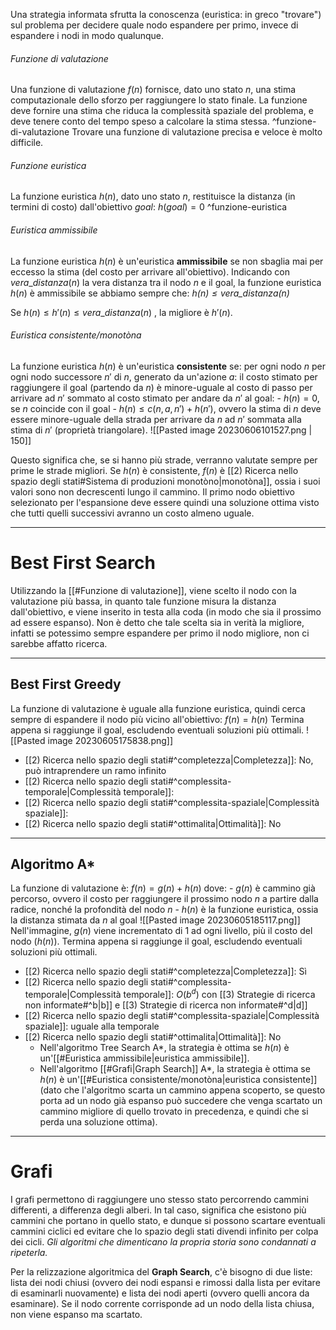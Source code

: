 Una strategia informata sfrutta la conoscenza (euristica: in greco "trovare") sul problema per decidere quale nodo espandere per primo, invece di espandere i nodi in modo qualunque.

###### Funzione di valutazione
Una funzione di valutazione $f(n)$ fornisce, dato uno stato $n$, una stima computazionale dello sforzo per raggiungere lo stato finale. La funzione deve fornire una stima che riduca la complessità spaziale del problema, e deve tenere conto del tempo speso a calcolare la stima stessa. ^funzione-di-valutazione
Trovare una funzione di valutazione precisa e veloce è molto difficile.

###### Funzione euristica
La funzione euristica $h(n)$, dato uno stato $n$, restituisce la distanza (in termini di costo) dall'obiettivo $goal$: $h(goal) = 0$ ^funzione-euristica


###### Euristica ammissibile
La funzione euristica $h(n)$ è un'euristica **ammissibile** se non sbaglia mai per eccesso la stima (del costo per arrivare all'obiettivo).
Indicando con $vera\_distanza(n)$ la vera distanza tra il nodo $n$ e il goal, la funzione euristica $h(n)$ è ammissibile se abbiamo sempre che:
	*$h(n) \le vera\_distanza(n)$*

Se  $h(n) \le h'(n) \le vera\_distanza(n)$  , la migliore è $h'(n)$.


###### Euristica consistente/monotòna
La funzione euristica $h(n)$ è un'euristica **consistente** se:
	per ogni nodo $n$
	per ogni nodo successore $n'$ di $n$, generato da un'azione $a$:
	il costo stimato per raggiungere il goal (partendo da $n$) è minore-uguale al costo di passo per arrivare ad $n'$ sommato al costo stimato per andare da $n'$ al goal:
	- $h(n) = 0$, se $n$ coincide con il goal
	- $h(n) ≤ c(n, a, n') + h(n')$, ovvero la stima di $n$ deve essere minore-uguale della strada per arrivare da $n$ ad $n'$ sommata alla stima di $n'$ (proprietà triangolare).
	  ![[Pasted image 20230606101527.png | 150]]

Questo significa che, se si hanno più strade, verranno valutate sempre per prime le strade migliori.
Se $h(n)$ è consistente, $f(n)$ è [[2) Ricerca nello spazio degli stati#Sistema di produzioni monotòno|monotòna]], ossia i suoi valori sono non decrescenti lungo il cammino. Il primo nodo obiettivo selezionato per l'espansione deve essere quindi una soluzione ottima visto che tutti quelli successivi avranno un costo almeno uguale.


---
# Best First Search
Utilizzando la [[#Funzione di valutazione]], viene scelto il nodo con la valutazione più bassa, in quanto tale funzione misura la distanza dall'obiettivo, e viene inserito in testa alla coda (in modo che sia il prossimo ad essere espanso).
Non è detto che tale scelta sia in verità la migliore, infatti se potessimo sempre espandere per primo il nodo migliore, non ci sarebbe affatto ricerca.

---
## Best First Greedy
La funzione di valutazione è uguale alla funzione euristica, quindi cerca sempre di espandere il nodo più vicino all'obiettivo: 
	$f(n) = h(n)$
Termina appena si raggiunge il goal, escludendo eventuali soluzioni più ottimali.
![[Pasted image 20230605175838.png]]
- [[2) Ricerca nello spazio degli stati#^completezza|Completezza]]: No, può intraprendere un ramo infinito
- [[2) Ricerca nello spazio degli stati#^complessita-temporale|Complessità temporale]]:
- [[2) Ricerca nello spazio degli stati#^complessita-spaziale|Complessità spaziale]]:
- [[2) Ricerca nello spazio degli stati#^ottimalita|Ottimalità]]: No

---
## Algoritmo A*
La funzione di valutazione è: 
	$f(n) = g(n) + h(n)$
	dove:
	- $g(n)$ è cammino già percorso, ovvero il costo per raggiungere il prossimo nodo $n$ a partire dalla radice, nonché la profondità del nodo $n$
	- $h(n)$ è la funzione euristica, ossia la distanza stimata da $n$ al goal
![[Pasted image 20230605185117.png]]
Nell'immagine, $g(n)$ viene incrementato di 1 ad ogni livello, più il costo del nodo ($h(n)$).
Termina appena si raggiunge il goal, escludendo eventuali soluzioni più ottimali.

- [[2) Ricerca nello spazio degli stati#^completezza|Completezza]]: Sì
- [[2) Ricerca nello spazio degli stati#^complessita-temporale|Complessità temporale]]: $O(b^d)$ con [[3) Strategie di ricerca non informate#^b|b]] e [[3) Strategie di ricerca non informate#^d|d]]
- [[2) Ricerca nello spazio degli stati#^complessita-spaziale|Complessità spaziale]]: uguale alla temporale
- [[2) Ricerca nello spazio degli stati#^ottimalita|Ottimalità]]: No
	- Nell'algoritmo Tree Search A*, la strategia è ottima se $h(n)$ è un'[[#Euristica ammissibile|euristica ammissibile]].
	- Nell'algoritmo [[#Grafi|Graph Search]] A*, la strategia è ottima se $h(n)$ è un'[[#Euristica consistente/monotòna|euristica consistente]] (dato che l'algoritmo scarta un cammino appena scoperto, se questo porta ad un nodo già espanso può succedere che venga scartato un cammino migliore di quello trovato in precedenza, e quindi che si perda una soluzione ottima).


---
# Grafi
I grafi permettono di raggiungere uno stesso stato percorrendo cammini differenti, a differenza degli alberi. In tal caso, significa che esistono più cammini che portano in quello stato, e dunque si possono scartare eventuali cammini ciclici ed evitare che lo spazio degli stati divendi infinito per colpa dei cicli. *Gli algoritmi che dimenticano la propria storia sono condannati a ripeterla.*

Per la relizzazione algoritmica del **Graph Search**, c'è bisogno di due liste: lista dei nodi chiusi (ovvero dei nodi espansi e rimossi dalla lista per evitare di esaminarli nuovamente) e lista dei nodi aperti (ovvero quelli ancora da esaminare). Se il nodo corrente corrisponde ad un nodo della lista chiusa, non viene espanso ma scartato.